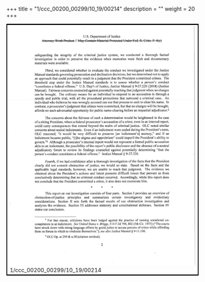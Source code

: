 +++
title = "1/ccc_00200_00299/10_19/00214"
description = ""
weight = 20
+++

<table style="border:2px solid black;max-width:800px;max-height:800px;" 
><tr><td>
<img class="center-fit-jpg"
src="/jpg_/jpg_mueller_report_searchable_214.jpg">
1/ccc_00200_00299/10_19/00214
</img></td></tr></table>

